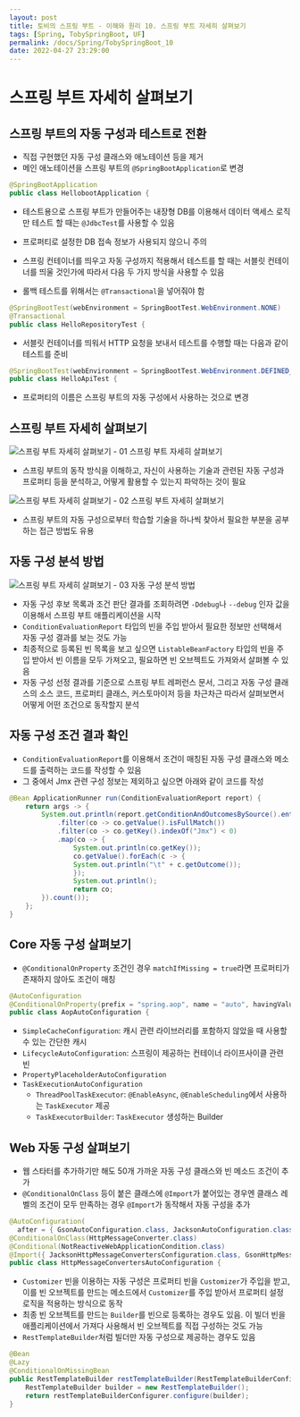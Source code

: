 ```yaml
---
layout: post
title: 토비의 스프링 부트 - 이해와 원리 10. 스프링 부트 자세히 살펴보기
tags: [Spring, TobySpringBoot, UF]
permalink: /docs/Spring/TobySpringBoot_10
date: 2022-04-27 23:29:00
---
```

# 스프링 부트 자세히 살펴보기
## 스프링 부트의 자동 구성과 테스트로 전환
- 직접 구현했던 자동 구성 클래스와 애노테이션 등을 제거
- 메인 애노테이션을 스프링 부트의 `@SpringBootApplication`로 변경

```java
@SpringBootApplication
public class HellobootApplication {
```

- 테스트용으로 스프링 부트가 만들어주는 내장형 DB를 이용해서 데이터 액세스 로직만 테스트 할 때는 `@JdbcTest`를 사용할 수 있음
- 프로퍼티로 설정한 DB 접속 정보가 사용되지 않으니 주의

- 스프링 컨테이너를 띄우고 자동 구성까지 적용해서 테스트를 할 때는 서블릿 컨테이너를 띄울 것인가에 따라서 다음 두 가지 방식을 사용할 수 있음
- 롤백 테스트를 위해서는 `@Transactional`을 넣어줘야 함

```java
@SpringBootTest(webEnvironment = SpringBootTest.WebEnvironment.NONE)
@Transactional
public class HelloRepositoryTest {
```

- 서블릿 컨테이너를 띄워서 HTTP 요청을 보내서 테스트를 수행할 때는 다음과 같이 테스트를 준비

```java
@SpringBootTest(webEnvironment = SpringBootTest.WebEnvironment.DEFINED_PORT)
public class HelloApiTest {
```

- 프로퍼티의 이름은 스프링 부트의 자동 구성에서 사용하는 것으로 변경

## 스프링 부트 자세히 살펴보기

![스프링 부트 자세히 살펴보기 - 01  스프링 부트 자세히 살펴보기](https://user-images.githubusercontent.com/52024566/235309951-13c1d7ea-fe02-41c4-af50-8a207bfb36f9.png)

- 스프링 부트의 동작 방식을 이해하고, 자신이 사용하는 기술과 관련된 자동 구성과 프로퍼티 등을 분석하고, 어떻게 활용할 수 있는지 파악하는 것이 필요

![스프링 부트 자세히 살펴보기 - 02  스프링 부트 자세히 살펴보기](https://user-images.githubusercontent.com/52024566/235309954-5f05b0f5-c9d4-4e23-ad42-89f300d6f939.png)

- 스프링 부트의 자동 구성으로부터 학습할 기술을 하나씩 찾아서 필요한 부분을 공부하는 접근 방법도 유용
## 자동 구성 분석 방법

![스프링 부트 자세히 살펴보기 - 03  자동 구성 분석 방법](https://user-images.githubusercontent.com/52024566/235427672-3c9f455c-c792-4f4a-8f0d-e290a845aec0.png)

- 자동 구성 후보 목록과 조건 판단 결과를 조회하려면 `-Ddebug`나 `--debug` 인자 값을 이용해서 스프링 부트 애플리케이션을 시작
- `ConditionEvaluationReport` 타입의 빈을 주입 받아서 필요한 정보만 선택해서 자동 구성 결과를 보는 것도 가능
- 최종적으로 등록된 빈 목록을 보고 싶으면 `ListableBeanFactory` 타입의 빈을 주입 받아서 빈 이름을 모두 가져오고, 필요하면 빈 오브젝트도 가져와서 살펴볼 수 있음
- 자동 구성 선정 결과를 기준으로 스프링 부트 레퍼런스 문서, 그리고 자동 구성 클래스의 소스 코드, 프로퍼티 클래스, 커스토마이저 등을 차근차근 따라서 살펴보면서 어떻게 어떤 조건으로 동작할지 분석

## 자동 구성 조건 결과 확인
- `ConditionEvaluationReport`를 이용해서 조건이 매칭된 자동 구성 클래스와 메소드를 출력하는 코드를 작성할 수 있음
- 그 중에서 Jmx 관련 구성 정보는 제외하고 싶으면 아래와 같이 코드를 작성

```java
@Bean ApplicationRunner run(ConditionEvaluationReport report) {
    return args -> {
        System.out.println(report.getConditionAndOutcomesBySource().entrySet().stream()
            .filter(co -> co.getValue().isFullMatch())
            .filter(co -> co.getKey().indexOf("Jmx") < 0)
            .map(co -> {
                System.out.println(co.getKey());
                co.getValue().forEach(c -> {
                System.out.println("\t" + c.getOutcome());
                });
                System.out.println();
                return co;
        }).count());
    };
}
```
## Core 자동 구성 살펴보기
- `@ConditionalOnProperty` 조건인 경우 `matchIfMissing = true`라면 프로퍼티가 존재하지 않아도 조건이 매칭

```java
@AutoConfiguration
@ConditionalOnProperty(prefix = "spring.aop", name = "auto", havingValue = "true", matchIfMissing = true)
public class AopAutoConfiguration {
```

- `SimpleCacheConfiguration`: 캐시 관련 라이브러리를 포함하지 않았을 때 사용할 수 있는 간단한 캐시
- `LifecycleAutoConfiguration`: 스프링이 제공하는 컨테이너 라이프사이클 관련 빈
- `PropertyPlaceholderAutoConfiguration`
- `TaskExecutionAutoConfiguration`
  - `ThreadPoolTaskExecutor`: `@EnableAsync`, `@EnableScheduling`에서 사용하는 `TaskExecutor` 제공
  - `TaskExecutorBuilder`: `TaskExecutor` 생성하는 Builder
## Web 자동 구성 살펴보기
- 웹 스타터를 추가하기만 해도 50개 가까운 자동 구성 클래스와 빈 메소드 조건이 추가
- `@ConditionalOnClass` 등이 붙은 클래스에 `@Import`가 붙어있는 경우엔 클래스 레벨의 조건이 모두 만족하는 경우 `@Import`가 동작해서 자동 구성을 추가

```java
@AutoConfiguration(
  after = { GsonAutoConfiguration.class, JacksonAutoConfiguration.class, JsonbAutoConfiguration.class })
@ConditionalOnClass(HttpMessageConverter.class)
@Conditional(NotReactiveWebApplicationCondition.class)
@Import({ JacksonHttpMessageConvertersConfiguration.class, GsonHttpMessageConvertersConfiguration.class, JsonbHttpMessageConvertersConfiguration.class })
public class HttpMessageConvertersAutoConfiguration {
```

- `Customizer` 빈을 이용하는 자동 구성은 프로퍼티 빈을 `Customizer`가 주입을 받고, 이를 빈 오브젝트를 만드는 메소드에서 `Customizer`를 주입 받아서 프로퍼티 설정 로직을 적용하는 방식으로 동작
- 최종 빈 오브젝트를 만드는 `Builder`를 빈으로 등록하는 경우도 있음. 이 빌더 빈을 애플리케이션에서 가져다 사용해서 빈 오브젝트를 직접 구성하는 것도 가능
- `RestTemplateBuilder`처럼 빌더만 자동 구성으로 제공하는 경우도 있음

```java
@Bean
@Lazy
@ConditionalOnMissingBean
public RestTemplateBuilder restTemplateBuilder(RestTemplateBuilderConfigurer restTemplateBuilderConfigurer) {
    RestTemplateBuilder builder = new RestTemplateBuilder();
    return restTemplateBuilderConfigurer.configure(builder);
}
```
